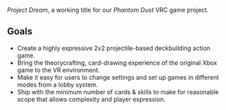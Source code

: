 *Project Dream*, a working title for our *Phantom Dust* VRC game project.

## Goals
- Create a highly expressive 2v2 projectile-based deckbuilding action game.
- Bring the theorycrafting, card-drawing experience of the original Xbox game to the VR environment.
- Make it easy for users to change settings and set up games in different modes from a lobby system.
- Ship with the minimum number of cards & skills to make for reasonable scope that allows complexity and player expression.
